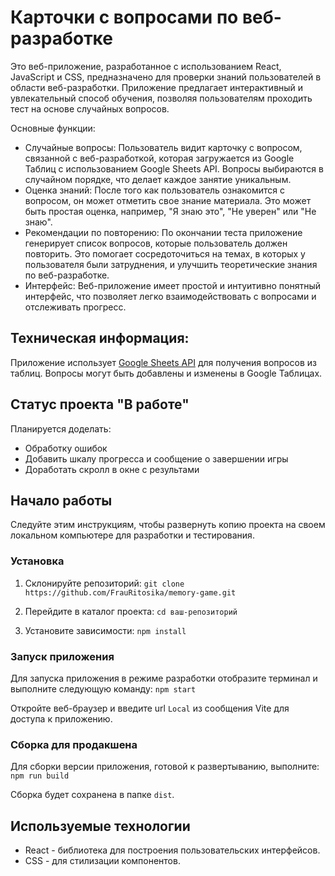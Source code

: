 # Карточки с вопросами по веб-разработке 

Это веб-приложение, разработанное с использованием React, JavaScript и CSS, предназначено для проверки знаний пользователей в области веб-разработки. Приложение предлагает интерактивный и увлекательный способ обучения, позволяя пользователям проходить тест на основе случайных вопросов.

Основные функции:
- Случайные вопросы: Пользователь видит карточку с вопросом, связанной с веб-разработкой, которая загружается из Google Таблиц с использованием Google Sheets API. Вопросы выбираются в случайном порядке, что делает каждое занятие уникальным.
- Оценка знаний: После того как пользователь ознакомится с вопросом, он может отметить свое знание материала. Это может быть простая оценка, например, "Я знаю это", "Не уверен" или "Не знаю". 
- Рекомендации по повторению: По окончании теста приложение генерирует список вопросов, которые пользователь должен повторить. Это помогает сосредоточиться на темах, в которых у пользователя были затруднения, и улучшить теоретические знания по веб-разработке.
- Интерфейс: Веб-приложение имеет простой и интуитивно понятный интерфейс, что позволяет легко взаимодействовать с вопросами и отслеживать прогресс.

## Техническая информация:

Приложение использует [Google Sheets API](https://developers.google.com/sheets/api/reference/rest) для получения вопросов из таблиц. Вопросы могут быть добавлены и изменены в Google Таблицах.

## Статус проекта "В работе" 

Планируется доделать:
  - Обработку ошибок
  - Добавить шкалу прогресса и сообщение о завершении игры
  - Доработать скролл в окне с результами

## Начало работы

Следуйте этим инструкциям, чтобы развернуть копию проекта на своем локальном компьютере для разработки и тестирования.

### Установка

1. Склонируйте репозиторий:
   `git clone https://github.com/FrauRitosika/memory-game.git`

2. Перейдите в каталог проекта:
   `cd ваш-репозиторий`

3. Установите зависимости:
   `npm install`
   
### Запуск приложения

Для запуска приложения в режиме разработки отобразите терминал и выполните следующую команду:
`npm start`

Откройте веб-браузер и введите url `Local` из сообщения Vite для доступа к приложению.

### Сборка для продакшена

Для сборки версии приложения, готовой к развертыванию, выполните:
`npm run build`

Сборка будет сохранена в папке `dist`.

## Используемые технологии

- React - библиотека для построения пользовательских интерфейсов.
- CSS - для стилизации компонентов.
